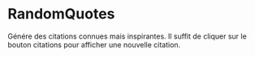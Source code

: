 # RandomQuotes
Génére des citations connues mais inspirantes. Il suffit de cliquer sur le bouton citations pour afficher une nouvelle citation.
